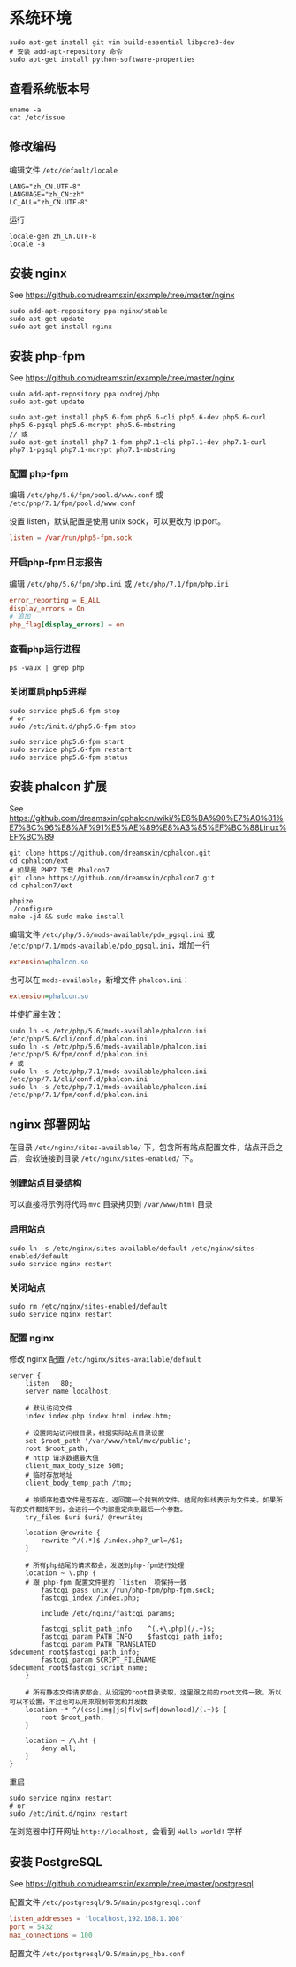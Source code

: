 # 系统环境

```shell
sudo apt-get install git vim build-essential libpcre3-dev
# 安装 add-apt-repository 命令
sudo apt-get install python-software-properties
```

## 查看系统版本号

```shell
uname -a
cat /etc/issue
```

## 修改编码

编辑文件 `/etc/default/locale`
```shell
LANG="zh_CN.UTF-8"
LANGUAGE="zh_CN:zh"
LC_ALL="zh_CN.UTF-8"
```

运行
```shell
locale-gen zh_CN.UTF-8
locale -a
```

## 安装 nginx

See https://github.com/dreamsxin/example/tree/master/nginx

```shell
sudo add-apt-repository ppa:nginx/stable
sudo apt-get update
sudo apt-get install nginx
```

## 安装 php-fpm

See https://github.com/dreamsxin/example/tree/master/nginx

```shell
sudo add-apt-repository ppa:ondrej/php
sudo apt-get update

sudo apt-get install php5.6-fpm php5.6-cli php5.6-dev php5.6-curl php5.6-pgsql php5.6-mcrypt php5.6-mbstring
// 或
sudo apt-get install php7.1-fpm php7.1-cli php7.1-dev php7.1-curl php7.1-pgsql php7.1-mcrypt php7.1-mbstring
```

### 配置 php-fpm

编辑 `/etc/php/5.6/fpm/pool.d/www.conf` 或 `/etc/php/7.1/fpm/pool.d/www.conf`

设置 listen，默认配置是使用 unix sock，可以更改为 ip:port。
```conf
listen = /var/run/php5-fpm.sock
```

### 开启php-fpm日志报告

编辑 `/etc/php/5.6/fpm/php.ini` 或 `/etc/php/7.1/fpm/php.ini`

```conf
error_reporting = E_ALL
display_errors = On
# 追加
php_flag[display_errors] = on
```

### 查看php运行进程

```shell
ps -waux | grep php
```

### 关闭重启php5进程
```shell
sudo service php5.6-fpm stop
# or
sudo /etc/init.d/php5.6-fpm stop

sudo service php5.6-fpm start
sudo service php5.6-fpm restart
sudo service php5.6-fpm status
```

## 安装 phalcon 扩展

See https://github.com/dreamsxin/cphalcon/wiki/%E6%BA%90%E7%A0%81%E7%BC%96%E8%AF%91%E5%AE%89%E8%A3%85%EF%BC%88Linux%EF%BC%89

```shell
git clone https://github.com/dreamsxin/cphalcon.git
cd cphalcon/ext
# 如果是 PHP7 下载 Phalcon7
git clone https://github.com/dreamsxin/cphalcon7.git
cd cphalcon7/ext

phpize
./configure
make -j4 && sudo make install
```

编辑文件 `/etc/php/5.6/mods-available/pdo_pgsql.ini` 或 `/etc/php/7.1/mods-available/pdo_pgsql.ini`，增加一行
```ini
extension=phalcon.so
```

也可以在 `mods-available`，新增文件 `phalcon.ini`：
```ini
extension=phalcon.so
```

并使扩展生效：
```shell
sudo ln -s /etc/php/5.6/mods-available/phalcon.ini /etc/php/5.6/cli/conf.d/phalcon.ini
sudo ln -s /etc/php/5.6/mods-available/phalcon.ini /etc/php/5.6/fpm/conf.d/phalcon.ini
# 或
sudo ln -s /etc/php/7.1/mods-available/phalcon.ini /etc/php/7.1/cli/conf.d/phalcon.ini
sudo ln -s /etc/php/7.1/mods-available/phalcon.ini /etc/php/7.1/fpm/conf.d/phalcon.ini
```

## nginx 部署网站

在目录 `/etc/nginx/sites-available/` 下，包含所有站点配置文件，站点开启之后，会软链接到目录 `/etc/nginx/sites-enabled/` 下。

### 创建站点目录结构

可以直接将示例将代码 `mvc` 目录拷贝到 `/var/www/html` 目录

### 启用站点

```shell
sudo ln -s /etc/nginx/sites-available/default /etc/nginx/sites-enabled/default
sudo service nginx restart
```

### 关闭站点

```shell
sudo rm /etc/nginx/sites-enabled/default
sudo service nginx restart
```

### 配置 nginx

修改 nginx 配置 `/etc/nginx/sites-available/default`

```shell
server {
    listen   80;
    server_name localhost;

    # 默认访问文件
    index index.php index.html index.htm;

    # 设置网站访问根目录，根据实际站点目录设置
    set $root_path '/var/www/html/mvc/public';
    root $root_path;
    # http 请求数据最大值
    client_max_body_size 50M;
    # 临时存放地址
    client_body_temp_path /tmp;

    # 按顺序检查文件是否存在，返回第一个找到的文件。结尾的斜线表示为文件夹。如果所有的文件都找不到，会进行一个内部重定向到最后一个参数。
    try_files $uri $uri/ @rewrite;

    location @rewrite {
        rewrite ^/(.*)$ /index.php?_url=/$1;
    }

    # 所有php结尾的请求都会，发送到php-fpm进行处理
    location ~ \.php {
	# 跟 php-fpm 配置文件里的 `listen` 项保持一致
        fastcgi_pass unix:/run/php-fpm/php-fpm.sock;
        fastcgi_index /index.php;

        include /etc/nginx/fastcgi_params;

        fastcgi_split_path_info    ^(.+\.php)(/.+)$;
        fastcgi_param PATH_INFO    $fastcgi_path_info;
        fastcgi_param PATH_TRANSLATED $document_root$fastcgi_path_info;
        fastcgi_param SCRIPT_FILENAME $document_root$fastcgi_script_name;
    }

    # 所有静态文件请求都会，从设定的root目录读取，这里跟之前的root文件一致，所以可以不设置，不过也可以用来限制带宽和并发数
    location ~* ^/(css|img|js|flv|swf|download)/(.+)$ {
        root $root_path;
    }

    location ~ /\.ht {
        deny all;
    }
}
```

重启

```shell
sudo service nginx restart
# or
sudo /etc/init.d/nginx restart
```

在浏览器中打开网址 `http://localhost`，会看到 `Hello world!` 字样

## 安装 PostgreSQL

See https://github.com/dreamsxin/example/tree/master/postgresql

配置文件 `/etc/postgresql/9.5/main/postgresql.conf`

```conf
listen_addresses = 'localhost,192.168.1.108'
port = 5432
max_connections = 100
```

配置文件 `/etc/postgresql/9.5/main/pg_hba.conf`
